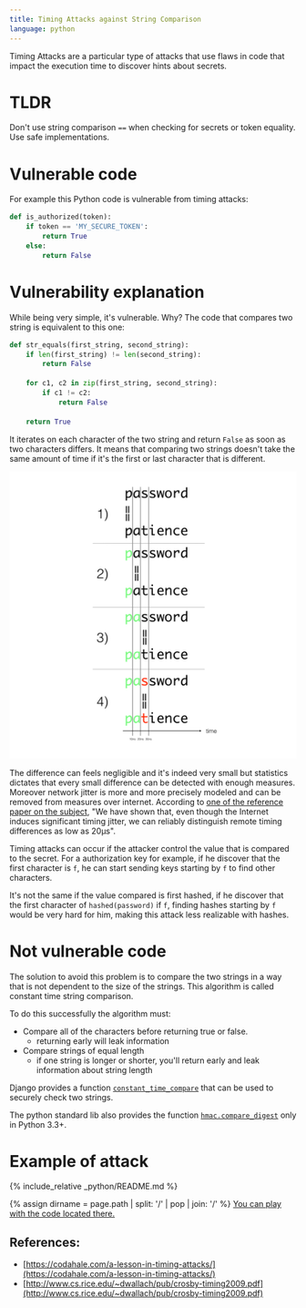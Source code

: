```yaml
---
title: Timing Attacks against String Comparison
language: python
---
```


Timing Attacks are a particular type of attacks that use flaws in code that impact the execution time to discover hints about secrets.

# TLDR

Don't use string comparison `==` when checking for secrets or token equality. Use safe implementations.

# Vulnerable code

For example this Python code is vulnerable from timing attacks:

```python
def is_authorized(token):
    if token == 'MY_SECURE_TOKEN':
        return True
    else:
        return False
```

# Vulnerability explanation

While being very simple, it's vulnerable. Why? The code that compares two string is equivalent to this one:

```python
def str_equals(first_string, second_string):
    if len(first_string) != len(second_string):
        return False

    for c1, c2 in zip(first_string, second_string):
        if c1 != c2:
            return False

    return True
```

It iterates on each character of the two string and return `False` as soon as two characters differs. It means that comparing two strings doesn't take the same amount of time if it's the first or last character that is different.

![String comparison](string-comparison.jpeg)

The difference can feels negligible and it's indeed very small but statistics dictates that every small difference can be detected with enough measures. Moreover network jitter is more and more precisely modeled and can be removed from measures over internet. According to [one of the reference paper on the subject](http://www.cs.rice.edu/~dwallach/pub/crosby-timing2009.pdf), "We have shown that, even though the Internet induces significant timing jitter, we can reliably distinguish remote timing differences as low as 20µs".

Timing attacks can occur if the attacker control the value that is compared to the secret. For a authorization key for example, if he discover that the first character is `f`, he can start sending keys starting by `f` to find other characters.

It's not the same if the value compared is first hashed, if he discover that the first character of `hashed(password)` if `f`, finding hashes starting by `f` would be very hard for him, making this attack less realizable with hashes.

# Not vulnerable code

The solution to avoid this problem is to compare the two strings in a way that is not dependent to the size of the strings. This algorithm is called constant time string comparison.

To do this successfully the algorithm must:

 - Compare all of the characters before returning true or false.
    - returning early will leak information
 - Compare strings of equal length
    - if one string is longer or shorter, you'll return early and leak information about string length

Django provides a function [`constant_time_compare`](constant_time_compare) that can be used to securely check two strings.

The python standard lib also provides the function [`hmac.compare_digest`](https://docs.python.org/3/library/hmac.html#hmac.compare_digest) only in Python 3.3+.

# Example of attack

{% include_relative _python/README.md %}

{% assign dirname = page.path | split: '/' | pop | join: '/' %}
<a href="{{ site.github_url | append:'/tree/master/' | append:dirname | append:'/_' | append:page.language }}">You can play with the code located there.</a>

## References:

- [https://codahale.com/a-lesson-in-timing-attacks/](https://codahale.com/a-lesson-in-timing-attacks/)
- [http://www.cs.rice.edu/~dwallach/pub/crosby-timing2009.pdf](http://www.cs.rice.edu/~dwallach/pub/crosby-timing2009.pdf)
